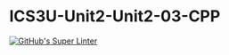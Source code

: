 # ICS3U-Unit2-Unit2-03-CPP

[![GitHub's Super Linter](https://github.com/Samuel-Webster-178/ICS3U-Unit4-Unit4-02-CPP/workflows/GitHub's%20Super%20Linter/badge.svg)](https://github.com/Samuel-Webster-178/ICS3U-Unit4-Unit4-02-CPP/actions)
